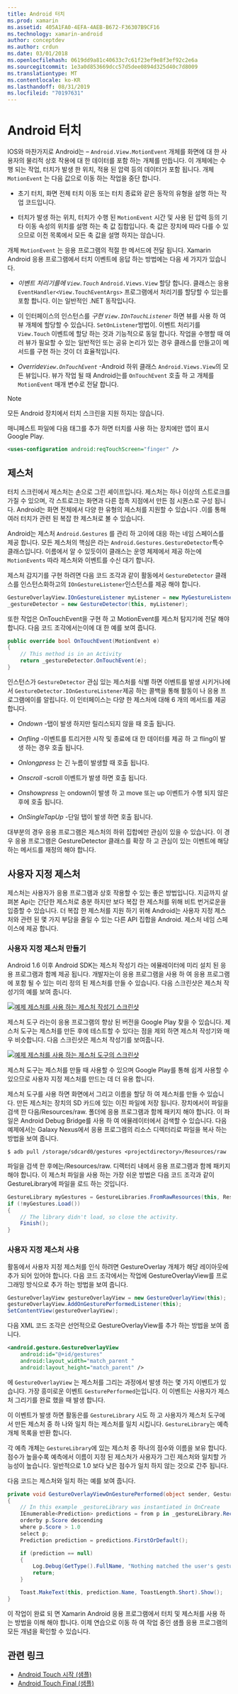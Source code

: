 ```yaml
---
title: Android 터치
ms.prod: xamarin
ms.assetid: 405A1FA0-4EFA-4AEB-B672-F36307B9CF16
ms.technology: xamarin-android
author: conceptdev
ms.author: crdun
ms.date: 03/01/2018
ms.openlocfilehash: 0619dd9a81c40633c7c61f23ef9e8f3ef92c2e6a
ms.sourcegitcommit: 1e3a0d853669dcc57d5dee0894d325d40c7d8009
ms.translationtype: MT
ms.contentlocale: ko-KR
ms.lasthandoff: 08/31/2019
ms.locfileid: "70197631"
---
```

# <a name="touch-in-android"></a>Android 터치

IOS와 마찬가지로 Android는 &ndash; `Android.View.MotionEvent` 개체를 화면에 대 한 사용자의 물리적 상호 작용에 대 한 데이터를 포함 하는 개체를 만듭니다. 이 개체에는 수행 되는 작업, 터치가 발생 한 위치, 적용 된 압력 등의 데이터가 포함 됩니다. 개체 `MotionEvent` 는 다음 값으로 이동 하는 작업을 중단 합니다.

- 초기 터치, 화면 전체 터치 이동 또는 터치 종료와 같은 동작의 유형을 설명 하는 작업 코드입니다.

- 터치가 발생 하는 위치, 터치가 수행 된 `MotionEvent` 시간 및 사용 된 압력 등의 기타 이동 속성의 위치를 설명 하는 축 값 집합입니다.
   축 값은 장치에 따라 다를 수 있으므로 이전 목록에서 모든 축 값을 설명 하지는 않습니다.


개체 `MotionEvent` 는 응용 프로그램의 적절 한 메서드에 전달 됩니다. Xamarin Android 응용 프로그램에서 터치 이벤트에 응답 하는 방법에는 다음 세 가지가 있습니다.

- *이벤트 처리기를에 `View.Touch`*  `Android.Views.View` 할당 합니다. 클래스는 응용 `EventHandler<View.TouchEventArgs>` 프로그램에서 처리기를 할당할 수 있는를 포함 합니다. 이는 일반적인 .NET 동작입니다.

- 이 인터페이스의 인스턴스를 *구현 `View.IOnTouchListener`*  하면 뷰를 사용 하 여 뷰 개체에 할당할 수 있습니다. `SetOnListener`방법이. 이벤트 처리기를 `View.Touch` 이벤트에 할당 하는 것과 기능적으로 동일 합니다. 작업을 수행할 때 여러 뷰가 필요할 수 있는 일반적인 또는 공유 논리가 있는 경우 클래스를 만들고이 메서드를 구현 하는 것이 더 효율적입니다.

- *Override`View.OnTouchEvent`* -Android 하위 클래스 `Android.Views.View`의 모든 뷰입니다. 뷰가 작업 될 때 Android는를 `OnTouchEvent` 호출 하 고 개체를 `MotionEvent` 매개 변수로 전달 합니다.


> [!NOTE]
> 모든 Android 장치에서 터치 스크린을 지원 하지는 않습니다. 

매니페스트 파일에 다음 태그를 추가 하면 터치를 사용 하는 장치에만 앱이 표시 Google Play.

```xml
<uses-configuration android:reqTouchScreen="finger" />
```

## <a name="gestures"></a>제스처

터치 스크린에서 제스처는 손으로 그린 셰이프입니다. 제스처는 하나 이상의 스트로크를 가질 수 있으며, 각 스트로크는 화면과 다른 접촉 지점에서 만든 점 시퀀스로 구성 됩니다. Android는 화면 전체에서 다양 한 유형의 제스처를 지원할 수 있습니다 .이를 통해 여러 터치가 관련 된 복잡 한 제스처로 볼 수 있습니다.

Android는 제스처 `Android.Gestures` 를 관리 하 고이에 대응 하는 네임 스페이스를 제공 합니다. 모든 제스처의 핵심은 라는 `Android.Gestures.GestureDetector`특수 클래스입니다. 이름에서 알 수 있듯이이 클래스는 운영 체제에서 제공 하는에 `MotionEvents` 따라 제스처와 이벤트를 수신 대기 합니다.

제스처 감지기를 구현 하려면 다음 코드 조각과 같이 활동에서 `GestureDetector` 클래스를 인스턴스화하고의 `IOnGestureListener`인스턴스를 제공 해야 합니다.

```csharp
GestureOverlayView.IOnGestureListener myListener = new MyGestureListener();
_gestureDetector = new GestureDetector(this, myListener);
```

또한 작업은 OnTouchEvent을 구현 하 고 MotionEvent를 제스처 탐지기에 전달 해야 합니다. 다음 코드 조각에서는이에 대 한 예를 보여 줍니다.

```csharp
public override bool OnTouchEvent(MotionEvent e)
{
    // This method is in an Activity
    return _gestureDetector.OnTouchEvent(e);
}
```

인스턴스가 `GestureDetector` 관심 있는 제스처를 식별 하면 이벤트를 발생 시키거나에서 `GestureDetector.IOnGestureListener`제공 하는 콜백을 통해 활동이 나 응용 프로그램에이를 알립니다.
이 인터페이스는 다양 한 제스처에 대해 6 개의 메서드를 제공 합니다.

- *Ondown* -탭이 발생 하지만 릴리스되지 않을 때 호출 됩니다.

- *Onfling* -이벤트를 트리거한 시작 및 종료에 대 한 데이터를 제공 하 고 fling이 발생 하는 경우 호출 됩니다.

- *Onlongpress* 는 긴 누름이 발생할 때 호출 됩니다.

- *Onscroll* -scroll 이벤트가 발생 하면 호출 됩니다.

- *Onshowpress* 는 ondown이 발생 하 고 move 또는 up 이벤트가 수행 되지 않은 후에 호출 됩니다.

- *OnSingleTapUp* -단일 탭이 발생 하면 호출 됩니다.


대부분의 경우 응용 프로그램은 제스처의 하위 집합에만 관심이 있을 수 있습니다. 이 경우 응용 프로그램은 GestureDetector 클래스를 확장 하 고 관심이 있는 이벤트에 해당 하는 메서드를 재정의 해야 합니다.

## <a name="custom-gestures"></a>사용자 지정 제스처

제스처는 사용자가 응용 프로그램과 상호 작용할 수 있는 좋은 방법입니다. 지금까지 살펴본 Api는 간단한 제스처로 충분 하지만 보다 복잡 한 제스처를 위해 비트 번거로운을 입증할 수 있습니다. 더 복잡 한 제스처를 지원 하기 위해 Android는 사용자 지정 제스처와 관련 된 몇 가지 부담을 줄일 수 있는 다른 API 집합을 Android. 제스처 네임 스페이스에 제공 합니다.

### <a name="creating-custom-gestures"></a>사용자 지정 제스처 만들기

Android 1.6 이후 Android SDK는 제스처 작성기 라는 에뮬레이터에 미리 설치 된 응용 프로그램과 함께 제공 됩니다. 개발자는이 응용 프로그램을 사용 하 여 응용 프로그램에 포함 될 수 있는 미리 정의 된 제스처를 만들 수 있습니다. 다음 스크린샷은 제스처 작성기의 예를 보여 줍니다.

[![예제 제스처를 사용 하는 제스처 작성기 스크린샷](touch-in-android-images/image11.png)](touch-in-android-images/image11.png#lightbox)

제스처 도구 라는이 응용 프로그램의 향상 된 버전을 Google Play 찾을 수 있습니다. 제스처 도구는 제스처를 만든 후에 테스트할 수 있다는 점을 제외 하면 제스처 작성기와 매우 비슷합니다. 다음 스크린샷은 제스처 작성기를 보여줍니다.

[![예제 제스처를 사용 하는 제스처 도구의 스크린샷](touch-in-android-images/image12.png)](touch-in-android-images/image12.png#lightbox)

제스처 도구는 제스처를 만들 때 사용할 수 있으며 Google Play를 통해 쉽게 사용할 수 있으므로 사용자 지정 제스처를 만드는 데 더 유용 합니다.

제스처 도구를 사용 하면 화면에서 그리고 이름을 할당 하 여 제스처를 만들 수 있습니다. 만든 제스처는 장치의 SD 카드에 있는 이진 파일에 저장 됩니다. 장치에서이 파일을 검색 한 다음/Resources/raw. 폴더에 응용 프로그램과 함께 패키지 해야 합니다. 이 파일은 Android Debug Bridge를 사용 하 여 에뮬레이터에서 검색할 수 있습니다. 다음 예제에서는 Galaxy Nexus에서 응용 프로그램의 리소스 디렉터리로 파일을 복사 하는 방법을 보여 줍니다.

```shell
$ adb pull /storage/sdcard0/gestures <projectdirectory>/Resources/raw
```

파일을 검색 한 후에는/Resources/raw. 디렉터리 내에서 응용 프로그램과 함께 패키지 해야 합니다. 이 제스처 파일을 사용 하는 가장 쉬운 방법은 다음 코드 조각과 같이 GestureLibrary에 파일을 로드 하는 것입니다.

```csharp
GestureLibrary myGestures = GestureLibraries.FromRawResources(this, Resource.Raw.gestures);
if (!myGestures.Load())
{
    // The library didn't load, so close the activity.
    Finish();
}
```

### <a name="using-custom-gestures"></a>사용자 지정 제스처 사용

활동에서 사용자 지정 제스처를 인식 하려면 GestureOverlay 개체가 해당 레이아웃에 추가 되어 있어야 합니다. 다음 코드 조각에서는 작업에 GestureOverlayView를 프로그래밍 방식으로 추가 하는 방법을 보여 줍니다.

```csharp
GestureOverlayView gestureOverlayView = new GestureOverlayView(this);
gestureOverlayView.AddOnGesturePerformedListener(this);
SetContentView(gestureOverlayView);
```

다음 XML 코드 조각은 선언적으로 GestureOverlayView를 추가 하는 방법을 보여 줍니다.

```xml
<android.gesture.GestureOverlayView
    android:id="@+id/gestures"
    android:layout_width="match_parent "
    android:layout_height="match_parent" />
```

에 `GestureOverlayView` 는 제스처를 그리는 과정에서 발생 하는 몇 가지 이벤트가 있습니다. 가장 흥미로운 이벤트 `GesturePerformed`는입니다. 이 이벤트는 사용자가 제스처 그리기를 완료 했을 때 발생 합니다.

이 이벤트가 발생 하면 활동은를 `GestureLibrary` 시도 하 고 사용자가 제스처 도구에서 만든 제스처 중 하 나와 일치 하는 제스처를 일치 시킵니다. `GestureLibrary`는 예측 개체 목록을 반환 합니다.

각 예측 개체는 `GestureLibrary`에 있는 제스처 중 하나의 점수와 이름을 보유 합니다. 점수가 높을수록 예측에서 이름이 지정 된 제스처가 사용자가 그린 제스처와 일치할 가능성이 높습니다.
일반적으로 1.0 보다 낮은 점수가 일치 하지 않는 것으로 간주 됩니다.

다음 코드는 제스처와 일치 하는 예를 보여 줍니다.

```csharp
private void GestureOverlayViewOnGesturePerformed(object sender, GestureOverlayView.GesturePerformedEventArgs gesturePerformedEventArgs)
{
    // In this example _gestureLibrary was instantiated in OnCreate
    IEnumerable<Prediction> predictions = from p in _gestureLibrary.Recognize(gesturePerformedEventArgs.Gesture)
    orderby p.Score descending
    where p.Score > 1.0
    select p;
    Prediction prediction = predictions.FirstOrDefault();

    if (prediction == null)
    {
        Log.Debug(GetType().FullName, "Nothing matched the user's gesture.");
        return;
    }

    Toast.MakeText(this, prediction.Name, ToastLength.Short).Show();
}
```

이 작업이 완료 되 면 Xamarin Android 응용 프로그램에서 터치 및 제스처를 사용 하는 방법을 이해 해야 합니다. 이제 연습으로 이동 하 여 작업 중인 샘플 응용 프로그램의 모든 개념을 확인할 수 있습니다.



## <a name="related-links"></a>관련 링크

- [Android Touch 시작 (샘플)](https://docs.microsoft.com/samples/xamarin/monodroid-samples/applicationfundamentals-touch-start)
- [Android Touch Final (샘플)](https://docs.microsoft.com/samples/xamarin/monodroid-samples/applicationfundamentals-touch-final)
